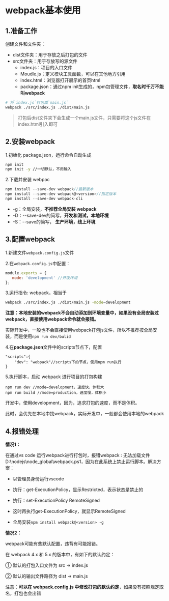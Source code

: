 # webpack基本使用

## 1.准备工作

创建文件和文件夹：

- dist文件夹：用于存放之后打包的文件
- src文件夹：用于存放写的源文件
  - index.js：项目的入口文件
  - Moudle.js；定义模块工具函数，可以在其他地方引用
  - index.html：浏览器打开展示的首页html
  - package.json：通过npm init生成的，npm包管理文件，**取名时千万不能叫webpack**

```bash
# 将`index.js`打包成`main.js`
webpack ./src/index.js ./dist/main.js
```

> 打包后dist文件夹下会生成一个main.js文件，只需要将这个js文件在index.html引入即可

## 2.安装webpack

1.初始化 package.json，运行命令自动生成

```bash
npm init
npm init -y //一切默认，不用输入
```

2.下载并安装 webpac

```js
npm install --save-dev webpack//最新版本
npm install --save-dev webpack@<version>//指定版本
npm install --save-dev webpack-cli
```

- -g：全局安装，**不推荐全局安装 webpack**
- -D：--save-dev的简写，**开发和测试，本地环境**
- -S：--save的简写， **生产环境，线上环境**

## 3.配置webpack

1.新建文件`webpack.config.js`文件

2.在`webpack.config.js`中配置：

```js
module.exports = {
   mode: 'development' //开发环境
};
```

3.运行指令: webpack，相当于

```bash
webpack ./src/index.js ./dist/main.js -mode=development
```

**注意：本地安装的webpack不会自动添加到环境变量中，如果没有全局安装过webpack，直接使用webpack命令就会报错。**

实际开发中，一般也不会直接使用webpack打包js文件，所以不推荐按全局安装，而是使用`npm run dev/bulid`

4.在**package.json**文件中的scripts节点下，配置

```
"scripts":{
	"dev": "webpack"//scripts下的节点，使用npm run执行
}
```

5.执行脚本，启动 webpack 进行项目的打包构建

```
npm run dev //mode=development，速度快，体积大
npm run build //mode=production，速度慢，体积小
```

开发中，使用development，因为，追求打包的速度，而不是体积。

此时，会优先在本地中找webpack，实际开发中，一般都会使用本地的webpack

## 4.报错处理

**情况1：**

在通过vs code 运行webpack进行打包时，报错webpack : 无法加载文件 D:\nodejs\node_global\webpack.ps1，因为在此系统上禁止运行脚本。解决方案：

- 以管理员身份运行vscode
- 执行：get-ExecutionPolicy，显示Restricted，表示状态是禁止的
- 执行：set-ExecutionPolicy RemoteSigned
- 这时再执行get-ExecutionPolicy，就显示RemoteSigned

- 全局安装`npm install webpack@<version> -g`

**情况2：**

webpack可能有些默认配置，违背有可能报错。

在 webpack 4.x 和 5.x 的版本中，有如下的默认约定：

 ① 默认的打包入口文件为 src -> index.js 

② 默认的输出文件路径为 dist -> main.js 

注意：**可以在 webpack.config.js 中修改打包的默认约定**，如果没有按照规定取名，打包也会出错

